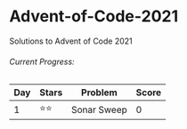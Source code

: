 # Advent-of-Code-2021
Solutions to Advent of Code 2021

###### Current Progress:
| Day | Stars | Problem | Score |
|-----|-------|----------|-------|
| 1   | ⭐⭐   | Sonar Sweep|0     |

